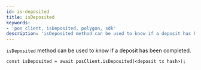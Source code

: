 ```yaml
---
id: is-deposited
title: isDeposited
keywords: 
- 'pos client, isDeposited, polygon, sdk'
description: 'isDeposited method can be used to know if a deposit has been completed.'
---
```


`isDeposited` method can be used to know if a deposit has been completed.

```
const isDeposited = await posClient.isDeposited(<deposit tx hash>);
```
